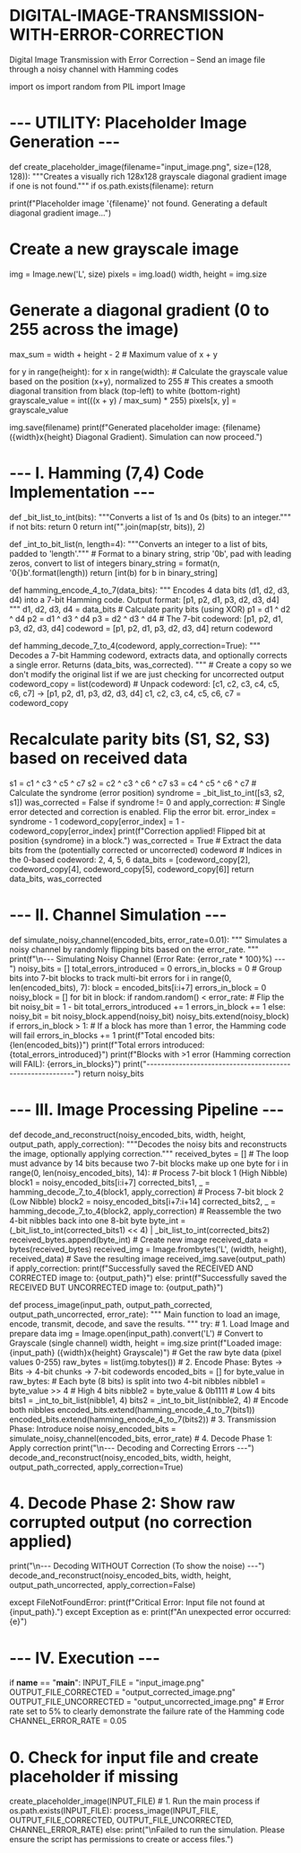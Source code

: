 # DIGITAL-IMAGE-TRANSMISSION-WITH-ERROR-CORRECTION
Digital Image Transmission with Error Correction – Send an image file through a noisy channel with Hamming codes

import os
import random
from PIL import Image

# --- UTILITY: Placeholder Image Generation ---

def create_placeholder_image(filename="input_image.png", size=(128, 128)):
    """Creates a visually rich 128x128 grayscale diagonal gradient image if one is not found."""
    if os.path.exists(filename):
        return

  print(f"Placeholder image '{filename}' not found. Generating a default diagonal gradient image...")
    
  # Create a new grayscale image
  img = Image.new('L', size)
  pixels = img.load()
  width, height = img.size
    
  # Generate a diagonal gradient (0 to 255 across the image)
   max_sum = width + height - 2 # Maximum value of x + y
    
   for y in range(height):
        for x in range(width):
            # Calculate the grayscale value based on the position (x+y), normalized to 255
            # This creates a smooth diagonal transition from black (top-left) to white (bottom-right)
            grayscale_value = int(((x + y) / max_sum) * 255)
            pixels[x, y] = grayscale_value
                
  img.save(filename)
    print(f"Generated placeholder image: {filename} ({width}x{height} Diagonal Gradient). Simulation can now proceed.")

# --- I. Hamming (7,4) Code Implementation ---

def _bit_list_to_int(bits):
    """Converts a list of 1s and 0s (bits) to an integer."""
    if not bits:
        return 0
    return int("".join(map(str, bits)), 2)

def _int_to_bit_list(n, length=4):
    """Converts an integer to a list of bits, padded to 'length'."""
    # Format to a binary string, strip '0b', pad with leading zeros, convert to list of integers
    binary_string = format(n, '0{}b'.format(length))
    return [int(b) for b in binary_string]

def hamming_encode_4_to_7(data_bits):
    """
    Encodes 4 data bits (d1, d2, d3, d4) into a 7-bit Hamming code.
    Output format: [p1, p2, d1, p3, d2, d3, d4]
    """
    d1, d2, d3, d4 = data_bits
    # Calculate parity bits (using XOR)
    p1 = d1 ^ d2 ^ d4
    p2 = d1 ^ d3 ^ d4
    p3 = d2 ^ d3 ^ d4
    # The 7-bit codeword: [p1, p2, d1, p3, d2, d3, d4]
    codeword = [p1, p2, d1, p3, d2, d3, d4]
    return codeword

def hamming_decode_7_to_4(codeword, apply_correction=True):
    """
    Decodes a 7-bit Hamming codeword, extracts data, and optionally corrects a single error.
    Returns (data_bits, was_corrected).
    """
    # Create a copy so we don't modify the original list if we are just checking for uncorrected output
    codeword_copy = list(codeword)
    # Unpack codeword: [c1, c2, c3, c4, c5, c6, c7] -> [p1, p2, d1, p3, d2, d3, d4]
    c1, c2, c3, c4, c5, c6, c7 = codeword_copy

  # Recalculate parity bits (S1, S2, S3) based on received data
  s1 = c1 ^ c3 ^ c5 ^ c7
    s2 = c2 ^ c3 ^ c6 ^ c7
    s3 = c4 ^ c5 ^ c6 ^ c7
    # Calculate the syndrome (error position)
    syndrome = _bit_list_to_int([s3, s2, s1])
    was_corrected = False
    if syndrome != 0 and apply_correction:
        # Single error detected and correction is enabled. Flip the error bit.
        error_index = syndrome - 1
        codeword_copy[error_index] = 1 - codeword_copy[error_index]
        print(f"Correction applied! Flipped bit at position {syndrome} in a block.")
        was_corrected = True
    # Extract the data bits from the (potentially corrected or uncorrected) codeword
    # Indices in the 0-based codeword: 2, 4, 5, 6
    data_bits = [codeword_copy[2], codeword_copy[4], codeword_copy[5], codeword_copy[6]]
    return data_bits, was_corrected

# --- II. Channel Simulation ---

def simulate_noisy_channel(encoded_bits, error_rate=0.01):
    """
    Simulates a noisy channel by randomly flipping bits based on the error_rate.
    """
    print(f"\n--- Simulating Noisy Channel (Error Rate: {error_rate * 100}%) ---")
    noisy_bits = []
    total_errors_introduced = 0
    errors_in_blocks = 0
    # Group bits into 7-bit blocks to track multi-bit errors
    for i in range(0, len(encoded_bits), 7):
        block = encoded_bits[i:i+7]
        errors_in_block = 0
        noisy_block = []
        for bit in block:
            if random.random() < error_rate:
                # Flip the bit
                noisy_bit = 1 - bit
                total_errors_introduced += 1
                errors_in_block += 1
            else:
                noisy_bit = bit
            noisy_block.append(noisy_bit)
        noisy_bits.extend(noisy_block)
        if errors_in_block > 1:
            # If a block has more than 1 error, the Hamming code will fail
            errors_in_blocks += 1
    print(f"Total encoded bits: {len(encoded_bits)}")
    print(f"Total errors introduced: {total_errors_introduced}")
    print(f"Blocks with >1 error (Hamming correction will FAIL): {errors_in_blocks}")
    print("----------------------------------------------------------")
    return noisy_bits

# --- III. Image Processing Pipeline ---

def decode_and_reconstruct(noisy_encoded_bits, width, height, output_path, apply_correction):
    """Decodes the noisy bits and reconstructs the image, optionally applying correction."""
    received_bytes = []
        # The loop must advance by 14 bits because two 7-bit blocks make up one byte
    for i in range(0, len(noisy_encoded_bits), 14):
        # Process 7-bit block 1 (High Nibble)
        block1 = noisy_encoded_bits[i:i+7]
        corrected_bits1, _ = hamming_decode_7_to_4(block1, apply_correction)
    # Process 7-bit block 2 (Low Nibble)
        block2 = noisy_encoded_bits[i+7:i+14]
        corrected_bits2, _ = hamming_decode_7_to_4(block2, apply_correction)
        # Reassemble the two 4-bit nibbles back into one 8-bit byte
        byte_int = (_bit_list_to_int(corrected_bits1) << 4) | _bit_list_to_int(corrected_bits2)
        received_bytes.append(byte_int)
    # Create new image
    received_data = bytes(received_bytes)
    received_img = Image.frombytes('L', (width, height), received_data)
    # Save the resulting image
    received_img.save(output_path)
    if apply_correction:
        print(f"Successfully saved the RECEIVED AND CORRECTED image to: {output_path}")
    else:
        print(f"Successfully saved the RECEIVED BUT UNCORRECTED image to: {output_path}")


def process_image(input_path, output_path_corrected, output_path_uncorrected, error_rate):
    """
    Main function to load an image, encode, transmit, decode, and save the results.
    """
    try:
        # 1. Load Image and prepare data
        img = Image.open(input_path).convert('L') # Convert to Grayscale (single channel)
        width, height = img.size
        print(f"Loaded image: {input_path} ({width}x{height} Grayscale)")
        # Get the raw byte data (pixel values 0-255)
        raw_bytes = list(img.tobytes())
        # 2. Encode Phase: Bytes -> Bits -> 4-bit chunks -> 7-bit codewords
        encoded_bits = []
        for byte_value in raw_bytes:
            # Each byte (8 bits) is split into two 4-bit nibbles
            nibble1 = byte_value >> 4    # High 4 bits
            nibble2 = byte_value & 0b1111 # Low 4 bits
            bits1 = _int_to_bit_list(nibble1, 4)
            bits2 = _int_to_bit_list(nibble2, 4)
            # Encode both nibbles
            encoded_bits.extend(hamming_encode_4_to_7(bits1))
            encoded_bits.extend(hamming_encode_4_to_7(bits2))
        # 3. Transmission Phase: Introduce noise
        noisy_encoded_bits = simulate_noisy_channel(encoded_bits, error_rate)
                # 4. Decode Phase 1: Apply correction
        print("\n--- Decoding and Correcting Errors ---")
        decode_and_reconstruct(noisy_encoded_bits, width, height, output_path_corrected, apply_correction=True)

  # 4. Decode Phase 2: Show raw corrupted output (no correction applied)
  print("\n--- Decoding WITHOUT Correction (To show the noise) ---")
        decode_and_reconstruct(noisy_encoded_bits, width, height, output_path_uncorrected, apply_correction=False)

  except FileNotFoundError:
        print(f"Critical Error: Input file not found at {input_path}.")
    except Exception as e:
        print(f"An unexpected error occurred: {e}")

# --- IV. Execution ---

if __name__ == "__main__":
    INPUT_FILE = "input_image.png"
    OUTPUT_FILE_CORRECTED = "output_corrected_image.png"
    OUTPUT_FILE_UNCORRECTED = "output_uncorrected_image.png"
        # Error rate set to 5% to clearly demonstrate the failure rate of the Hamming code
    CHANNEL_ERROR_RATE = 0.05

  # 0. Check for input file and create placeholder if missing
  create_placeholder_image(INPUT_FILE)
    # 1. Run the main process
    if os.path.exists(INPUT_FILE):
        process_image(INPUT_FILE, OUTPUT_FILE_CORRECTED, OUTPUT_FILE_UNCORRECTED, CHANNEL_ERROR_RATE)
    else:
        print("\nFailed to run the simulation. Please ensure the script has permissions to create or access files.")
